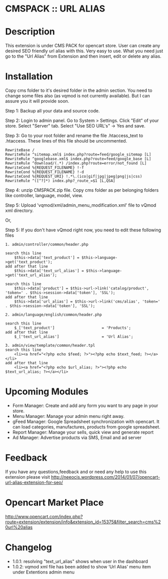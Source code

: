 CMSPACK :: URL ALIAS
=====================


Description
===========
This extension is under CMS PACK for opencart store. User can create any desired SEO friendly url alias with this. Very easy to use. What you need just go to the "Url Alias" from Extension and then insert, edit or delete any alias.


Installation
============
Copy cms folder to it's desired folder in the admin section. You need to change some files also (as vqmod is not currently available). But I can assure you it will provide soon. 

Step 1: Backup all your data and source code. 

Step 2: Login to admin panel. Go to System > Settings. Click "Edit" of your store. Select "Server" tab. Select "Use SEO URL's" -> Yes and save. 

Step 3: Go to your root folder and rename the file .htaccess_text to .htaccess. These lines of this file should be uncommented. 

	RewriteBase /
	RewriteRule ^sitemap.xml$ index.php?route=feed/google_sitemap [L]
	RewriteRule ^googlebase.xml$ index.php?route=feed/google_base [L]
	RewriteRule ^download/(.*) /index.php?route=error/not_found [L]
	RewriteCond %{REQUEST_FILENAME} !-f
	RewriteCond %{REQUEST_FILENAME} !-d
	RewriteCond %{REQUEST_URI} !.*\.(ico|gif|jpg|jpeg|png|js|css)
	RewriteRule ^([^?]*) index.php?_route_=$1 [L,QSA]


Step 4: unzip CMSPACK.zip file. Copy cms folder as per belonging folders like controller, language, model, view. 

Step 5: Upload 'vqmod/xml/admin_menu_modification.xml' file to vQmod xml directory.

Or, 

Step 5: If you don't have vQmod right now, you need to edit these following files 

	1. admin/controller/common/header.php 
	
	search this line 
		$this->data['text_product'] = $this->language->get('text_product'); 
	add after that line
		$this->data['text_url_alias'] = $this->language->get('text_url_alias');

	search this line 
		$this->data['product'] = $this->url->link('catalog/product', 'token=' . $this->session->data['token'], 'SSL');
	add after that line
		$this->data['url_alias'] = $this->url->link('cms/alias', 'token=' . $this->session->data['token'], 'SSL');
	
	2. admin/language/english/common/header.php 
	
	search this line 
		$_['text_product']                     = 'Products';
	add after that line
		$_['text_url_alias']				   = 'Url Alias';
	
	3. admin/view/template/common/header.tpl
	search this line 
		<li><a href="<?php echo $feed; ?>"><?php echo $text_feed; ?></a></li>
    add after that line
		<li><a href="<?php echo $url_alias; ?>"><?php echo $text_url_alias; ?></a></li> 
	


Upcoming Modules
================

* Form Manager: Create and add any form you want to any page in your store.
* Menu Manager: Manage your admin menu right away. 
* gFeed Manager: Google Spreadsheet synchronization with opencart. It can load categories, manufactures, products from google spreadsheet.
* Report Manager: Manage your sells, quick view and generate report
* Ad Manager: Advertise products via SMS, Email and ad server


Feedback
========
If you have any questions,feedback and or need any help to use this extension please visit
http://neeocis.wordpress.com/2014/01/07/opencart-url-alias-extension-for-seo/


Opencart Market Place
==========================
http://www.opencart.com/index.php?route=extension/extension/info&extension_id=15375&filter_search=cms%20url%20alias

Changelog
=========
* 1.0.1: resolving "text_url_alias" shows when user in the dashboard 
* 1.0.2: vqmod xml file has been added to show ‘Url Alias’ menu item under Extentions admin menu 


